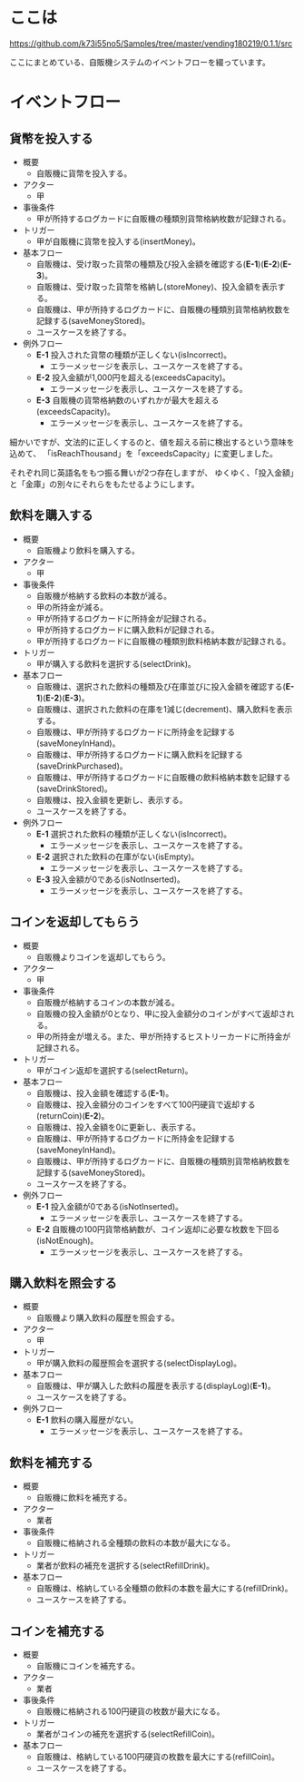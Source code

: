 # ここは

https://github.com/k73i55no5/Samples/tree/master/vending180219/0.1.1/src

ここにまとめている、自販機システムのイベントフローを綴っています。

# イベントフロー

## 貨幣を投入する

- 概要
    - 自販機に貨幣を投入する。
- アクター
    - 甲
- 事後条件
    - 甲が所持するログカードに自販機の種類別貨幣格納枚数が記録される。
- トリガー
    - 甲が自販機に貨幣を投入する(insertMoney)。
- 基本フロー
    - 自販機は、受け取った貨幣の種類及び投入金額を確認する(**E-1**)(**E-2**)(**E-3**)。
    - 自販機は、受け取った貨幣を格納し(storeMoney)、投入金額を表示する。
    - 自販機は、甲が所持するログカードに、自販機の種類別貨幣格納枚数を記録する(saveMoneyStored)。
    - ユースケースを終了する。
- 例外フロー
    - **E-1** 投入された貨幣の種類が正しくない(isIncorrect)。
        - エラーメッセージを表示し、ユースケースを終了する。
    - **E-2** 投入金額が1,000円を超える(exceedsCapacity)。
        - エラーメッセージを表示し、ユースケースを終了する。
    - **E-3** 自販機の貨幣格納数のいずれかが最大を超える(exceedsCapacity)。
        - エラーメッセージを表示し、ユースケースを終了する。

細かいですが、文法的に正しくするのと、値を超える前に検出するという意味を込めて、
「isReachThousand」を「exceedsCapacity」に変更しました。

それぞれ同じ英語名をもつ振る舞いが2つ存在しますが、
ゆくゆく、「投入金額」と「金庫」の別々にそれらをもたせるようにします。

## 飲料を購入する

- 概要
    - 自販機より飲料を購入する。
- アクター
    - 甲
- 事後条件
    - 自販機が格納する飲料の本数が減る。
    - 甲の所持金が減る。
    - 甲が所持するログカードに所持金が記録される。
    - 甲が所持するログカードに購入飲料が記録される。
    - 甲が所持するログカードに自販機の種類別飲料格納本数が記録される。
- トリガー
    - 甲が購入する飲料を選択する(selectDrink)。
- 基本フロー
    - 自販機は、選択された飲料の種類及び在庫並びに投入金額を確認する(**E-1**)(**E-2**)(**E-3**)。
    - 自販機は、選択された飲料の在庫を1減じ(decrement)、購入飲料を表示する。
    - 自販機は、甲が所持するログカードに所持金を記録する(saveMoneyInHand)。
    - 自販機は、甲が所持するログカードに購入飲料を記録する(saveDrinkPurchased)。
    - 自販機は、甲が所持するログカードに自販機の飲料格納本数を記録する(saveDrinkStored)。
    - 自販機は、投入金額を更新し、表示する。
    - ユースケースを終了する。
- 例外フロー
    - **E-1** 選択された飲料の種類が正しくない(isIncorrect)。
        - エラーメッセージを表示し、ユースケースを終了する。
    - **E-2** 選択された飲料の在庫がない(isEmpty)。
        - エラーメッセージを表示し、ユースケースを終了する。
    - **E-3** 投入金額が0である(isNotInserted)。
        - エラーメッセージを表示し、ユースケースを終了する。

## コインを返却してもらう

- 概要
    - 自販機よりコインを返却してもらう。
- アクター
    - 甲
- 事後条件
    - 自販機が格納するコインの本数が減る。
    - 自販機の投入金額が0となり、甲に投入金額分のコインがすべて返却される。
    - 甲の所持金が増える。また、甲が所持するヒストリーカードに所持金が記録される。
- トリガー
    - 甲がコイン返却を選択する(selectReturn)。
- 基本フロー
    - 自販機は、投入金額を確認する(**E-1**)。
    - 自販機は、投入金額分のコインをすべて100円硬貨で返却する(returnCoin)(**E-2**)。
    - 自販機は、投入金額を0に更新し、表示する。
    - 自販機は、甲が所持するログカードに所持金を記録する(saveMoneyInHand)。
    - 自販機は、甲が所持するログカードに、自販機の種類別貨幣格納枚数を記録する(saveMoneyStored)。
    - ユースケースを終了する。
- 例外フロー
    - **E-1** 投入金額が0である(isNotInserted)。
        - エラーメッセージを表示し、ユースケースを終了する。
    - **E-2** 自販機の100円貨幣格納数が、コイン返却に必要な枚数を下回る(isNotEnough)。
        - エラーメッセージを表示し、ユースケースを終了する。

## 購入飲料を照会する

- 概要
    - 自販機より購入飲料の履歴を照会する。
- アクター
    - 甲
- トリガー
    - 甲が購入飲料の履歴照会を選択する(selectDisplayLog)。
- 基本フロー
    - 自販機は、甲が購入した飲料の履歴を表示する(displayLog)(**E-1**)。
    - ユースケースを終了する。
- 例外フロー
    - **E-1** 飲料の購入履歴がない。
        - エラーメッセージを表示し、ユースケースを終了する。

## 飲料を補充する

- 概要
    - 自販機に飲料を補充する。
- アクター
    - 業者
- 事後条件
    - 自販機に格納される全種類の飲料の本数が最大になる。
- トリガー
    - 業者が飲料の補充を選択する(selectRefillDrink)。
- 基本フロー
    - 自販機は、格納している全種類の飲料の本数を最大にする(refillDrink)。
    - ユースケースを終了する。

## コインを補充する

- 概要
    - 自販機にコインを補充する。
- アクター
    - 業者
- 事後条件
    - 自販機に格納される100円硬貨の枚数が最大になる。
- トリガー
    - 業者がコインの補充を選択する(selectRefillCoin)。
- 基本フロー
    - 自販機は、格納している100円硬貨の枚数を最大にする(refillCoin)。
    - ユースケースを終了する。
